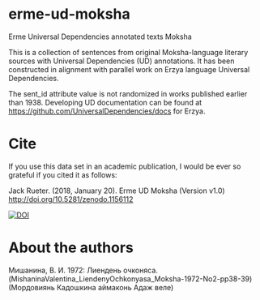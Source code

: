 # erme-ud-moksha
Erme Universal Dependencies annotated texts Moksha

This is a collection of sentences from original Moksha-language literary sources with Universal Dependencies (UD) annotations. It has been constructed in alignment with parallel work on Erzya language Universal Dependencies.

The sent_id attribute value is not randomized in works published earlier than 1938. Developing UD documentation can be found at https://github.com/UniversalDependencies/docs for Erzya.

# Cite
If you use this data set in an academic publication, I would be ever so grateful if you cited it as follows:

Jack Rueter. (2018, January 20). Erme UD Moksha (Version v1.0) http://doi.org/10.5281/zenodo.1156112


[![DOI](https://zenodo.org/badge/118232421.svg)](https://zenodo.org/badge/latestdoi/118232421)


# About the authors
Мишанина, В. И. 1972: Лиендень очконяса. (MishaninaValentina_LiendenyOchkonyasa_Moksha-1972-No2-pp38-39) (Мордовиянь Кадошкина аймаконь Адаж веле)

